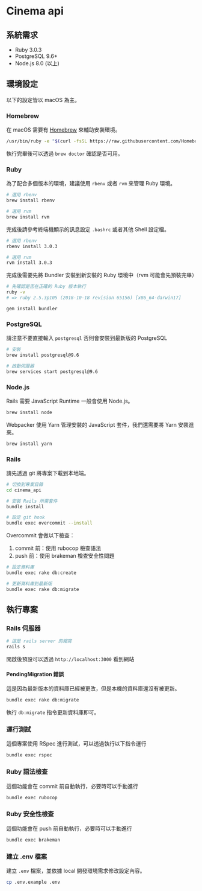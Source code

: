 Cinema api
===

## 系統需求

* Ruby 3.0.3
* PostgreSQL 9.6+
* Node.js 8.0 (以上)

## 環境設定

以下的設定皆以 macOS 為主。

### Homebrew

在 macOS 需要有 [Homebrew](https://brew.sh/index_zh-tw) 來輔助安裝環境。

```bash
/usr/bin/ruby -e "$(curl -fsSL https://raw.githubusercontent.com/Homebrew/install/master/install)"
```

執行完畢後可以透過 `brew doctor` 確認是否可用。

### Ruby

為了配合多個版本的環境，建議使用 `rbenv` 或者 `rvm` 來管理 Ruby 環境。

```bash
# 選用 rbenv
brew install rbenv

# 選用 rvm
brew install rvm
```

完成後請參考終端機顯示的訊息設定 `.bashrc` 或者其他 Shell 設定檔。

```bash
# 選用 rbenv
rbenv install 3.0.3

# 選用 rvm
rvm install 3.0.3
```

完成後需要先將 Bundler 安裝到新安裝的 Ruby 環境中（rvm 可能會先預裝完畢）

```bash
# 先確認是否在正確的 Ruby 版本執行
ruby -v
# => ruby 2.5.3p105 (2018-10-18 revision 65156) [x86_64-darwin17]

gem install bundler
```
### PostgreSQL

請注意不要直接輸入 `postgresql` 否則會安裝到最新版的 PostgreSQL

```bash
# 安裝
brew install postgresql@9.6

# 啟動伺服器
brew services start postgresql@9.6
```

### Node.js

Rails 需要 JavaScript Runtime 一般會使用 Node.js。

```bash
brew install node
```

Webpacker 使用 Yarn 管理安裝的 JavaScript 套件，我們還需要將 Yarn 安裝進來。

```bash
brew install yarn
```

### Rails

請先透過 git 將專案下載到本地端。

```bash
# 切換到專案目錄
cd cinema_api

# 安裝 Rails 所需套件
bundle install

# 設定 git hook
bundle exec overcommit --install
```

Overcommit 會做以下檢查：

1. commit 前：使用 rubocop 檢查語法
2. push 前：使用 brakeman 檢查安全性問題

```bash
# 設定資料庫
bundle exec rake db:create

# 更新資料庫到最新版
bundle exec rake db:migrate
```

## 執行專案

### Rails 伺服器

```bash
# 這是 rails server 的縮寫
rails s
```

開啟後預設可以透過 `http://localhost:3000` 看到網站

#### PendingMigration 錯誤

這是因為最新版本的資料庫已經被更改，但是本機的資料庫還沒有被更新。

```bash
bundle exec rake db:migrate
```

執行 `db:migrate` 指令更新資料庫即可。

### 運行測試

這個專案使用 RSpec 進行測試，可以透過執行以下指令運行

```bash
bundle exec rspec
```

### Ruby 語法檢查

這個功能會在 commit 前自動執行，必要時可以手動進行

```bash
bundle exec rubocop
```

### Ruby 安全性檢查

這個功能會在 push 前自動執行，必要時可以手動進行

```bash
bundle exec brakeman
```

### 建立 .env 檔案

建立 `.env` 檔案，並依據 local 開發環境需求修改設定內容。

```bash
cp .env.example .env
```

